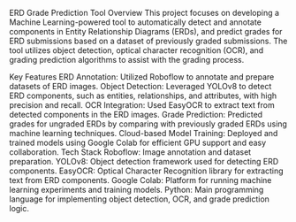 ERD Grade Prediction Tool
Overview
This project focuses on developing a Machine Learning-powered tool to automatically detect and annotate components in Entity Relationship Diagrams (ERDs), and predict grades for ERD submissions based on a dataset of previously graded submissions. The tool utilizes object detection, optical character recognition (OCR), and grading prediction algorithms to assist with the grading process.

Key Features
ERD Annotation: Utilized Roboflow to annotate and prepare datasets of ERD images.
Object Detection: Leveraged YOLOv8 to detect ERD components, such as entities, relationships, and attributes, with high precision and recall.
OCR Integration: Used EasyOCR to extract text from detected components in the ERD images.
Grade Prediction: Predicted grades for ungraded ERDs by comparing with previously graded ERDs using machine learning techniques.
Cloud-based Model Training: Deployed and trained models using Google Colab for efficient GPU support and easy collaboration.
Tech Stack
Roboflow: Image annotation and dataset preparation.
YOLOv8: Object detection framework used for detecting ERD components.
EasyOCR: Optical Character Recognition library for extracting text from ERD components.
Google Colab: Platform for running machine learning experiments and training models.
Python: Main programming language for implementing object detection, OCR, and grade prediction logic.
